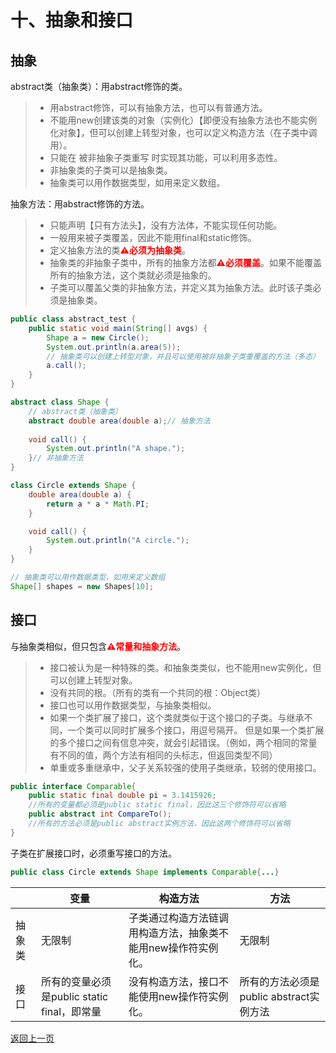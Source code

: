 # 十、抽象和接口

## 抽象

abstract类（抽象类）：用abstract修饰的类。

> + 用abstract修饰，可以有抽象方法，也可以有普通方法。
> + 不能用new创建该类的对象（实例化）【即便没有抽象方法也不能实例化对象】，但可以创建上转型对象，也可以定义构造方法（在子类中调用）。
> + 只能在 被非抽象子类重写 时实现其功能，可以利用多态性。
> + 非抽象类的子类可以是抽象类。
> + 抽象类可以用作数据类型，如用来定义数组。

抽象方法：用abstract修饰的方法。

> + 只能声明【只有方法头】，没有方法体，不能实现任何功能。
> + 一般用来被子类覆盖，因此不能用final和static修饰。
> + 定义抽象方法的类<b style="color:red">⚠必须为抽象类</b>。
> + 抽象类的非抽象子类中，所有的抽象方法都<b style="color:red">⚠必须覆盖</b>。如果不能覆盖所有的抽象方法，这个类就必须是抽象的。
> + 子类可以覆盖父类的非抽象方法，并定义其为抽象方法。此时该子类必须是抽象类。

```java
public class abstract_test {
    public static void main(String[] avgs) {
        Shape a = new Circle();
        System.out.println(a.area(5));
        // 抽象类可以创建上转型对象，并且可以使用被非抽象子类重覆盖的方法（多态）
        a.call();
    }
}

abstract class Shape {
    // abstract类（抽象类）
    abstract double area(double a);// 抽象方法
    
    void call() {
        System.out.println("A shape.");
    }// 非抽象方法
}

class Circle extends Shape {
    double area(double a) {
        return a * a * Math.PI;
    }

    void call() {
        System.out.println("A circle.");
    }
}

// 抽象类可以用作数据类型，如用来定义数组
Shape[] shapes = new Shapes[10];
```

## 接口

与抽象类相似，但只包含<b style="color:red">⚠常量和抽象方法</b>。

> + 接口被认为是一种特殊的类。和抽象类类似，也不能用new实例化，但可以创建上转型对象。
> + 没有共同的根。（所有的类有一个共同的根：Object类）
> + 接口也可以用作数据类型，与抽象类相似。
> + 如果一个类扩展了接口，这个类就类似于这个接口的子类。与继承不同，一个类可以同时扩展多个接口，用逗号隔开。
>   但是如果一个类扩展的多个接口之间有信息冲突，就会引起错误。（例如，两个相同的常量有不同的值，两个方法有相同的头标志，但返回类型不同）
> + 单重或多重继承中，父子关系较强的使用子类继承，较弱的使用接口。

```java
public interface Comparable{
    public static final double pi = 3.1415926;
    //所有的变量都必须是public static final，因此这三个修饰符可以省略
    public abstract int CompareTo();
    //所有的方法必须是public abstract实例方法，因此这两个修饰符可以省略
}
```

子类在扩展接口时，必须重写接口的方法。

```java
public class Circle extends Shape implements Comparable{...}
```

|        | 变量                                        | 构造方法                                                     | 方法                                    |
| ------ | ------------------------------------------- | ------------------------------------------------------------ | --------------------------------------- |
| 抽象类 | 无限制                                      | 子类通过构造方法链调用构造方法，抽象类不能用new操作符实例化。 | 无限制                                  |
| 接口   | 所有的变量必须是public static final，即常量 | 没有构造方法，接口不能使用new操作符实例化。                  | 所有的方法必须是public abstract实例方法 |

[返回上一页](java.md)